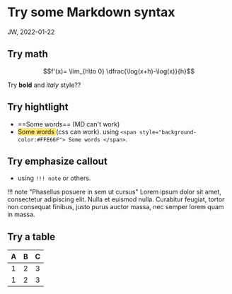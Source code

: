 # Try some Markdown syntax

JW, 2022-01-22

## Try math

$$f'(x)= \lim_{h\to 0} \dfrac{\log(x+h)-\log(x)}{h}$$


Try **bold** and _italy_ style??


## Try hightlight
- ==Some words== (MD can't work)
- <span style="background-color:#FFE66F"> Some words </span> (css can work). using `<span style="background-color:#FFE66F"> Some words </span>`.


## Try emphasize callout
 
- using `!!! note` or others.

!!! note "Phasellus posuere in sem ut cursus"
    Lorem ipsum dolor sit amet, consectetur adipiscing elit. Nulla et euismod
    nulla. Curabitur feugiat, tortor non consequat finibus, justo purus auctor
    massa, nec semper lorem quam in massa.

## Try a table

|A|B|C|
|:--:|:--:|:--:|
|1|2|3|
|1|2|3|


